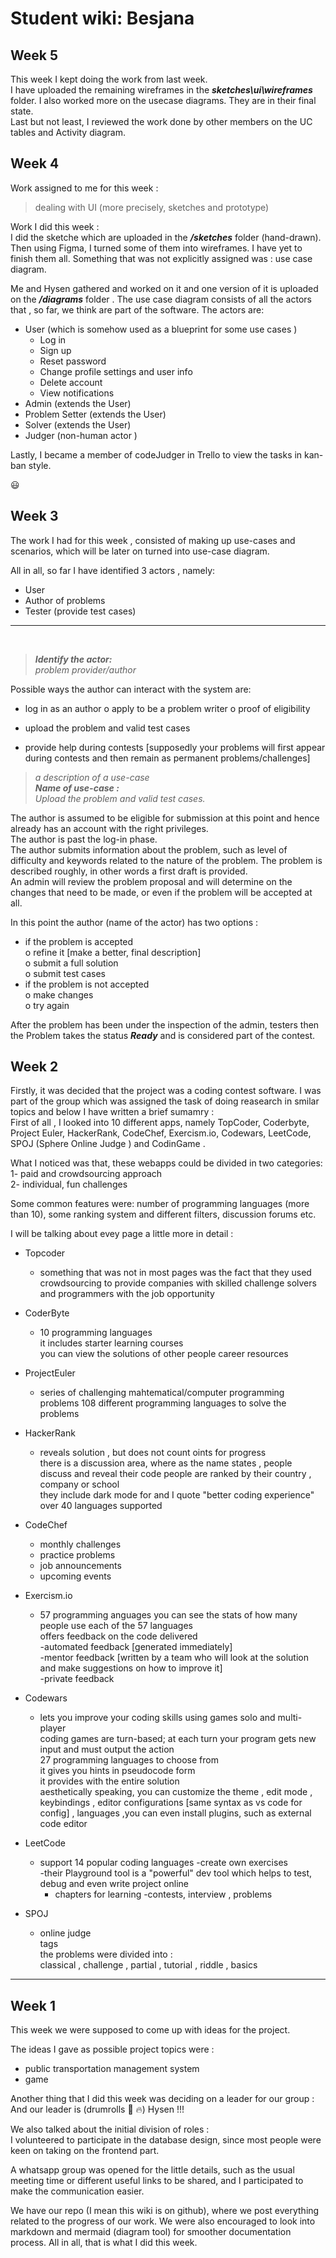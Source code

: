 # Student wiki: Besjana

##  Week 5
This week I kept doing the work from last week.  
I have uploaded the remaining wireframes in the ***sketches\ui\wireframes*** folder.
I also worked more on the usecase diagrams. They are in their final state.  
Last but not least, I reviewed the work done by other members on the UC tables and Activity diagram.


##  Week 4
Work assigned to me for this week :  
>dealing with UI  (more precisely, sketches and prototype)  

Work I did this week :  
I did the sketche which are uploaded in the ***/sketches*** folder (hand-drawn). Then using Figma, I turned some of them into wireframes. I have yet to finish them all. 
Something that was not explicitly assigned was : use case diagram.  

Me and Hysen gathered and worked on it and one version of it is uploaded on the ***/diagrams*** folder .
The use case diagram consists of all the actors that , so far, we think are part of the software.
The actors are:
-	User (which is somehow used as a blueprint for some use cases )
	- Log in
	- Sign up 
	- Reset password
	-  Change profile settings and user info
	-  Delete account 
	-  View notifications
-	Admin (extends the User)
-	Problem Setter (extends the User)
- Solver (extends the User)
- Judger (non-human actor )
 
 Lastly, I became a member of codeJudger in Trello to view the tasks in kan-ban style.

😃

##  Week 3

The work I had for this week , consisted of making up use-cases and scenarios, which will be later on turned into use-case diagram. 

All in all, so far I have identified 3 actors , namely:
- User
- Author of problems
- Tester (provide test cases)  

---
  
<br>

> ***Identify the actor:***  
*problem provider/author*

Possible ways the author can interact with the system are:
-	log in as an author
o	apply to be a problem writer
o	proof of eligibility 

-	upload the problem and valid test cases 
-	provide help during contests [supposedly your problems will first appear during contests and then remain as permanent problems/challenges]
 

> *a description of a use-case*   
***Name of use-case :***   
*Upload the problem and valid test cases.*  

The author is assumed to be eligible for submission at this point and hence already has an account with the right privileges.   
The author is past the log-in phase.  
The author submits information about the problem, such as level of difficulty and keywords related to the nature of the problem. The problem is described roughly, in other words a first draft is provided.  
An admin will review the problem proposal and will determine on the changes that need to be made, or even if the problem will be accepted at all.

In this point the author (name of the actor) has two options :
-	if the problem is accepted  
o	refine it [make a better, final description]  
o	submit a full solution  
o	submit test cases
-	if the problem is not accepted   
o	make changes   
o	try again   

After the problem has been under the inspection of the admin, testers then the Problem takes the status ***Ready*** and is considered part of the contest. 



##  Week 2  

Firstly, it was decided that the project was a coding contest software.
I was part of the group which was assigned the task of doing reasearch in smilar topics and below I have written a brief sumamry :  
First of all , I looked into 10 different apps, namely TopCoder, Coderbyte, Project Euler, HackerRank, CodeChef, Exercism.io, Codewars, LeetCode, SPOJ (Sphere Online Judge ) and CodinGame .

What I noticed was that, these webapps could be divided in two categories:  
1- paid and crowdsourcing approach   
2- individual, fun challenges

Some common features were: number of programming languages (more than 10), some ranking system and different filters, discussion forums etc.

I will be talking about evey page a little more in detail :

- Topcoder 
  - something that was not in most pages was the fact that they used crowdsourcing to provide companies with skilled challenge solvers and programmers with the job opportunity 
- CoderByte
  - 10 programming languages   
	it includes starter learning courses   
	you can view the solutions of other people
	career resources
- ProjectEuler
  - series of challenging mahtematical/computer programming problems 
	108 different programming languages to solve the problems
 
- HackerRank
  - reveals solution , but does not count oints for progress  
	there is a discussion area, where as the name states , people discuss and reveal their code
	people are ranked by their country , company or school   
	they include dark mode for and I quote "better coding experience"  
	over 40 languages supported
- CodeChef
  - monthly challenges 
  - practice problems
  - job announcements
  - upcoming events
- Exercism.io
  - 57 programming anguages 
	you can see the stats of how many people use each of the 57 languages  
    offers feedback on the code delivered   
		-automated feedback [generated immediately]  
		-mentor feedback [written by a team who will look at the solution and make suggestions on how to improve it]  
		-private feedback 
- Codewars
  - lets you improve your coding skills using games 
	solo and multi-player    
    coding games are turn-based; at each turn your program gets new input and must output the action   
	27 programming languages to choose from   
	it gives you hints  in pseudocode form   
	it provides with the entire solution  
	aesthetically speaking, you can customize the theme , edit mode , keybindings , editor configurations [same syntax as vs code for config] , languages ,you can even install plugins, such as external code editor 
- LeetCode
  - support 14 popular coding languages 
	-create own exercises  
	-their Playground tool is a "powerful" dev tool which helps to test, debug and even write project online  
	- chapters for learning
	-contests, interview , problems
- SPOJ 
  - online judge   
	tags   
	the problems were divided into :		
        classical , challenge , partial , tutorial , riddle , basics


---

##  Week 1 
This week we were supposed to come up with ideas for the project.

The ideas I gave as possible project topics were :  
-   public transportation management system 
-   game 


Another thing that I did this week was deciding on a leader for our group :  
And our leader is  (drumrolls 👏 🔥) Hysen !!!  

We also talked about the initial division of roles :  
I volunteered to participate in the database design, since most people were keen on taking on the frontend part.  

A whatsapp group was opened for the little details, such as the usual meeting time or different useful links to be shared, and I participated to make the communication easier.

We have our repo (I mean this wiki is on github), where we post everything related to the progress of our work.
We were also encouraged to look into markdown and mermaid (diagram tool) for smoother documentation process.
All in all, that is what I did this week.